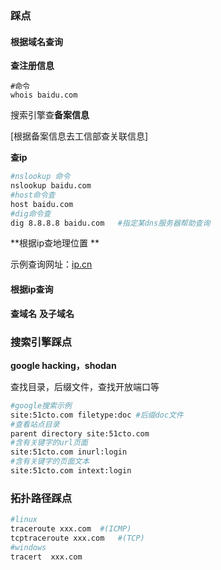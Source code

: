 ### 踩点

#### 根据域名查询

**查注册信息** 

```shell
#命令
whois baidu.com
```

搜索引擎查**备案信息** 

[根据备案信息去工信部查关联信息]

**查ip** 

```sh
#nslookup 命令
nslookup baidu.com
#host命令查
host baidu.com
#dig命令查
dig 8.8.8.8 baidu.com	#指定某dns服务器帮助查询
```

**根据ip查地理位置 ** 

示例查询网址：[ip.cn](https://ip.cn)  



#### 根据ip查询

**查域名** **及子域名** 



### 搜索引擎踩点

**google hacking，shodan** 

查找目录，后缀文件，查找开放端口等

```sh
#google搜索示例
site:51cto.com filetype:doc	#后缀doc文件
#查看站点目录
parent directory site:51cto.com
#含有关键字的url页面
site:51cto.com inurl:login
#含有关键字的页面文本
site:51cto.com intext:login
```



### 拓扑路径踩点

```sh
#linux
traceroute xxx.com	#(ICMP)
tcptraceroute xxx.com 	#(TCP)
#windows
tracert  xxx.com
```







 